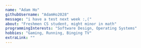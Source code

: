 ```yaml
---
name: "Adam Ho"
githubUsername: "AdamHo2028"
message: "i have a test next week :,("
about: "Freshmen CS student, might minor in math"
programmingInterests: "Software Design, Operating Systems"
hobbies: "Gaming, Running, Binging TV"
extraLink: ""
---
```


